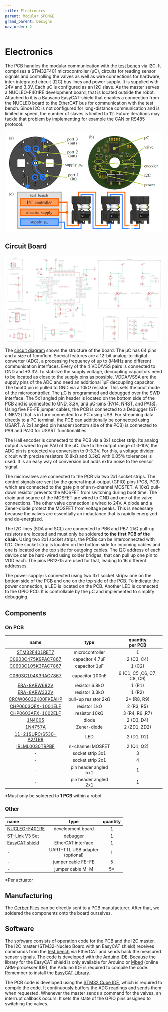 ```yaml
---
title: Electronics
parent: Modular SPONGE
grand_parent: Designs
nav_order: 2
---
```


# Electronics
The PCB handles the modular communication with the [test bench](https://tlhabich.github.io/sponge/test_bench/) via I2C. It comprises a STM32F401 microcontroller (μC), circuits for reading sensor signals and controlling the valves as well as wire connections for hardware, inter-integrated circuit (I2C) bus lines and power supply. It is supplied with 24V and 3.3V. Each μC is configured as an I2C slave. As the master serves a NUCLEO-F401RE development board, that is located outside the robot. Attached to it is a Bausano EasyCAT-shield that enables a connection from the NUCLEO board to the EtherCAT bus for communication with the test bench. Since I2C is not configured for long-distance communication and is limited in speed, the number of slaves is limited to 12. Future iterations may tackle that problem by implementing for example the CAN or RS485 protocol.

<p align="center">
  <img src="images/../../../images/modularity.png" width=600>
</p>

## Circuit Board

<img src="images/../../../images/circuit_diagram.png">

 The [circuit diagram](https://github.com/tlhabich/sponge/blob/master/images/circuit_diagram.png) shows the structure of the board. The μC has 64 pins and a size of 1cmx1cm. Special features are a 12-bit analog-to-digital converter (ADC), a processing frequency of up to 84MHz and different communication interfaces. Every of the 4 VDD/VSS pairs is connected to GND and +3.3V. To stabilize the supply voltage, decoupling capacitors need to be located as close to the supply pins as possible. VDDA/VSSA are the supply pins of the ADC and need an additional 1μF decoupling capacitor. The boot0 pin is pulled to GND via a 10kΩ resistor. This sets the boot mode of the microcontroller. The μC is programmed and debugged over the SWD interface. The 5x1 angled pin header is located on the bottom
 side of the PCB and is connected to GND, 3.3V, and μC-pins (PA14, NRST, and PA13). Using five FE-FE jumper cables, the PCB is connected to a Debugger (ST-LINKV2) that is in turn connected to a PC using USB. For streaming data directly to a PC terminal, the PCB can additionally be connected using USART. A 2x1 angled pin header (bottom side of the PCB) is connected to PA9 and PA10 for USART functionalities.

The Hall encoder is connected to the PCB via a 3x1 socket strip. Its analog output is wired to pin PA0 of the μC. Due to the output range of 0-10V, the ADC pin is protected via conversion to 0-3.3V. For this, a voltage divider circuit with precise resistors (6.8kΩ and 3.3kΩ with 0.05% tolerance) is used. It is an easy way of conversion but adds extra noise to the sensor signal.

The microvalves are connected to the PCB via two 2x1 socket strips. The control signals are sent by the general input-output (GPIO) pins (PC8, PC9) which are connected to the gate pin of an n-channel MOSFET. A 10kΩ pull-down resistor prevents the MOSFET from switching during boot time. The drain and source of the MOSFET are wired to GND and one of the valve connections. The other valve connection is wired to 24V. A diode and a Zener-diode protect the MOSFET from voltage peaks. This is necessary because the valves are essentially an inductance that is rapidly energized and de-energized.

The I2C lines (SDA and SCL) are connected to PB6 and PB7. 2kΩ pull-up resistors are located and must only be soldered **to the first PCB of the chain**. Using two 2x1 socket strips, the PCBs can be interconnected with I2C. One socket strip is located on the bottom side for incoming cables and one is located on the top side for outgoing cables. The I2C address of each device can be hard-wired using solder bridges, that can pull up one pin to VDD each. The pins PB12-15 are used for that, leading to 16 different addresses.

The power supply is connected using two 3x1 socket strips: one on the bottom side of the PCB and one on the top side of the PCB. To indicate the power connection, a LED is located on the PCB. Another LED is connected to the GPIO PC0. It is controllable by the μC and implemented to simplify debugging.

## Components
### On PCB

| name  | type  | quantity <br> per PCB|
|:----:   |:----:   |:----:   |
|[STM32F401RET7](https://www.mouser.de/ProductDetail/STMicroelectronics/STM32F401RET7?qs=aVyJF2WnouSdX21y3k%2FIAA%3D%3D&_gl=1*7kedwg*_ga*dW5kZWZpbmVk*_ga_15W4STQT4T*dW5kZWZpbmVk*_ga_1KQLCYKRX3*dW5kZWZpbmVk)|microcontroller| 1|
|[C0603C475K9PAC7867](https://www.conrad.de/de/p/kemet-c0603c475k9pac7867-keramik-kondensator-smd-0603-4-7-f-6-3-v-10-l-x-b-x-h-1-6-x-0-8-x-0-8-mm-1-st-457914.html)| capacitor 4.7μF | 2 (C3, C4)|
|[C0603C105K3PAC7867](https://www.conrad.de/de/p/kemet-c0603c105k3pac7867-keramik-kondensator-smd-0603-1-f-25-v-10-1-st-457913.html)| capacitor 1μF | 1 (C2)|
|[C0603C104K3RAC7867](https://www.conrad.de/de/p/kemet-c0603c104k3rac7867-keramik-kondensator-smd-0603-100-nf-25-v-10-l-x-b-x-h-1-6-x-0-35-x-0-8-mm-1-st-1420339.html)| capacitor 100nF | 6 (C1, C5 ,C6, C7, C8, C9)|
|[ERA-8ARW682V](https://www.mouser.de/ProductDetail/Panasonic/ERA-8ARW682V?qs=sGAEpiMZZMvdGkrng054t%2FDNinWxsEFqINH2UjLyDvOyuAvMovfW9A%3D%3D)| resistor 6.8kΩ | 1 (R1)|
|[ERA-8ARW332V](https://www.mouser.de/ProductDetail/Panasonic/ERA-8ARW332V?qs=sGAEpiMZZMvdGkrng054t%2FDNinWxsEFqx3umEpy%2FDGXUbFTeYJVGNQ%3D%3D) | resistor 3.3kΩ | 1 (R2)|
|[CRCW06032K00FKEAHP](https://www.mouser.de/ProductDetail/Vishay-Dale/CRCW06032K00FKEAHP?qs=sGAEpiMZZMvdGkrng054t%2F2njCenThnbx4FzMfd8%2F3U%3D)| pull-up resistor 2kΩ | 2* (R8, R9)|
|[CHP0603QFX-1001ELF](https://www.mouser.de/ProductDetail/Bourns/CHP0603QFX-1001ELF?qs=sGAEpiMZZMvdGkrng054txLI%2FDB4oIKDR8ncaEdJHTUIjHnF%252BQLr%2Fg%3D%3D)| resistor 1kΩ | 2 (R3, R5)|
|[CHP0603AFX-1002ELF](https://www.mouser.de/ProductDetail/Bourns/CHP0603AFX-1002ELF?qs=sGAEpiMZZMvdGkrng054twq3eZrCFN89z2IGcv1iYR0KojvdmUkaDg%3D%3D)| resistor 10kΩ | 3 (R4, R6 ,R7)|
|[1N4005](https://www.mouser.de/ProductDetail/Diotec-Semiconductor/1N4005?qs=OlC7AqGiEDkApgJXD56PnA%3D%3D)| diode| 2 (D3, D4)|
|[1N4757A](https://www.mouser.de/ProductDetail/onsemi-Fairchild/1N4757A?qs=SSucg2PyLi6WXSgUxZhJMg%3D%3D)| Zener-diode| 2 (ZD1, ZD2)|
|[11-21SURC/S530-A2/TR8](https://www.conrad.de/de/p/everlight-opto-11-21surc-s530-a2-tr8-smd-led-1206-rot-71-mcd-60-20-ma-2-v-tape-cut-156310.html)| LED | 2 (D1, D2)|
|[IRLML0030TRPBF](https://www.conrad.de/de/p/infineon-technologies-irlml0030trpbf-mosfet-1-n-kanal-1-3-w-sot-23-161180.html)| n-channel MOSFET| 2 (Q1, Q2)|
| - | socket strip 3x1 | 3|
| - | socket strip 2x1 | 4|
| - | pin header angled 5x1 | 1|
| - | pin header angled 2x1 | 1|

\*Must only be soldered to **1 PCB** within a robot
### Other

|name | type |quantity |
|:----|:----:|:----:|
|[NUCLEO-F401RE](https://www.mouser.de/ProductDetail/STMicroelectronics/NUCLEO-F401RE?qs=sGAEpiMZZMuqBwn8WqcFUv%2FX0DKhApUpi46qP7WpjrffIid8Wo1rTg%3D%3D)| development board | 1|
|[ST-Link V3 Set](https://www.mouser.de/ProductDetail/STMicroelectronics/STLINK-V3SET?qs=qSfuJ%252bfl%2Fd5d4WYsOW6M6w%3D%3D)| debugger | 1|
|[EasyCAT shield](https://www.bausano.net/shop/en/home/16-arduino-ethercat.html)| EtherCAT interface| 1|
|-| UART-TTL USB adapter <br> (optional)|1|
|-| jumper cable FE-FE | 5|
|-| jumper cable M-M | 5*|

*Per actuator

## Manufacturing

The [Gerber Files](/sponge/downloads/SPONGE_PCB_Gerber.zip) can be directly sent to a PCB manufacturer. After that, we soldered the components onto the board ourselves.
## Software
The [software](/sponge/downloads/SPONGE_Modular_Software.zip) consists of operation code for the PCB and the I2C master. The I2C master (STM32-Nucleo Board with an EasyCAT shield) receives commands from the [test bench](https://tlhabich.github.io/sponge/test_bench/) via EtherCAT and sends back the measured sensor signals. The code is developed with the [Arduino IDE](https://www.arduino.cc/). Because the library for the EasyCAT shield is only available for Arduino or [Mbed](https://os.mbed.com/) (online ARM-processer IDE), the Arduino IDE is required to compile the code. Remember to install the [EasyCAT Library](https://www.bausano.net/en/hardware/easycat.html).

The PCB code is developed using the [STM32 Cube IDE](https://www.st.com/en/development-tools/stm32cubeide.html#get-software), which is required to compile the code. It continuously buffers the ADC readings and sends them when requested. Whenever the master sends a command for the valves, an interrupt callback occurs. It sets the state of the GPIO pins assigned to switching the valves.
